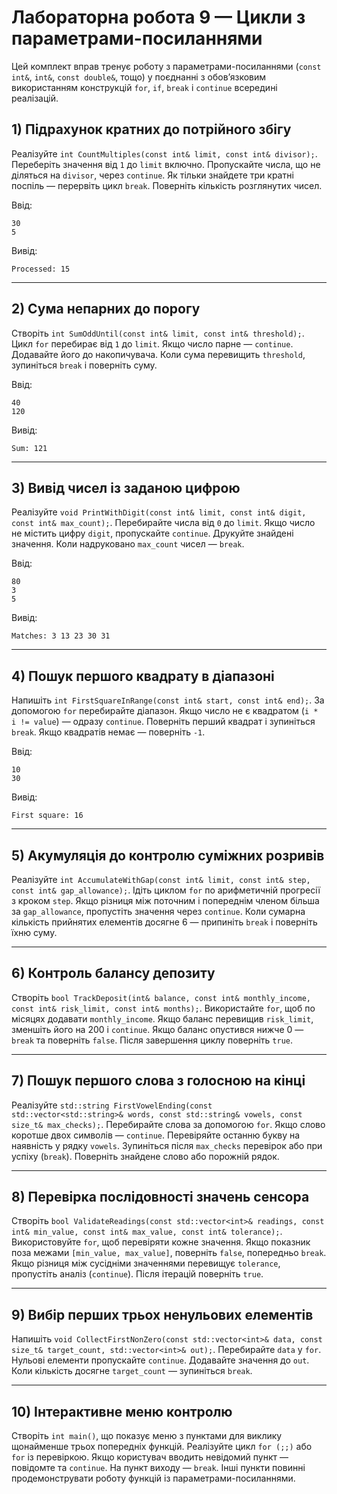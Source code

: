 # Лабораторна робота 9 — Цикли з параметрами-посиланнями

Цей комплект вправ тренує роботу з параметрами-посиланнями (`const int&`, `int&`, `const double&`, тощо) у поєднанні з обов’язковим використанням конструкцій `for`, `if`, `break` і `continue` всередині реалізацій.


## 1) Підрахунок кратних до потрійного збігу
Реалізуйте `int CountMultiples(const int& limit, const int& divisor);`. Переберіть значення від `1` до `limit` включно. Пропускайте числа, що не діляться на `divisor`, через `continue`. Як тільки знайдете три кратні поспіль — перервіть цикл `break`. Поверніть кількість розглянутих чисел.

Ввід:
```
30
5
```
Вивід:
```
Processed: 15
```

---

## 2) Сума непарних до порогу
Створіть `int SumOddUntil(const int& limit, const int& threshold);`. Цикл `for` перебирає від `1` до `limit`. Якщо число парне — `continue`. Додавайте його до накопичувача. Коли сума перевищить `threshold`, зупиніться `break` і поверніть суму.

Ввід:
```
40
120
```
Вивід:
```
Sum: 121
```

---

## 3) Вивід чисел із заданою цифрою
Реалізуйте `void PrintWithDigit(const int& limit, const int& digit, const int& max_count);`. Перебирайте числа від `0` до `limit`. Якщо число не містить цифру `digit`, пропускайте `continue`. Друкуйте знайдені значення. Коли надруковано `max_count` чисел — `break`.

Ввід:
```
80
3
5
```
Вивід:
```
Matches: 3 13 23 30 31
```

---

## 4) Пошук першого квадрату в діапазоні
Напишіть `int FirstSquareInRange(const int& start, const int& end);`. За допомогою `for` перебирайте діапазон. Якщо число не є квадратом (`i * i != value`) — одразу `continue`. Поверніть перший квадрат і зупиніться `break`. Якщо квадратів немає — поверніть `-1`.

Ввід:
```
10
30
```
Вивід:
```
First square: 16
```

---

## 5) Акумуляція до контролю суміжних розривів
Реалізуйте `int AccumulateWithGap(const int& limit, const int& step, const int& gap_allowance);`. Ідіть циклом `for` по арифметичній прогресії з кроком `step`. Якщо різниця між поточним і попереднім членом більша за `gap_allowance`, пропустіть значення через `continue`. Коли сумарна кількість прийнятих елементів досягне 6 — припиніть `break` і поверніть їхню суму.

---

## 6) Контроль балансу депозиту
Створіть `bool TrackDeposit(int& balance, const int& monthly_income, const int& risk_limit, const int& months);`. Використайте `for`, щоб по місяцях додавати `monthly_income`. Якщо баланс перевищив `risk_limit`, зменшіть його на 200 і `continue`. Якщо баланс опустився нижче 0 — `break` та поверніть `false`. Після завершення циклу поверніть `true`.

---

## 7) Пошук першого слова з голосною на кінці
Реалізуйте `std::string FirstVowelEnding(const std::vector<std::string>& words, const std::string& vowels, const size_t& max_checks);`. Перебирайте слова за допомогою `for`. Якщо слово коротше двох символів — `continue`. Перевіряйте останню букву на наявність у рядку `vowels`. Зупиніться після `max_checks` перевірок або при успіху (`break`). Поверніть знайдене слово або порожній рядок.

---

## 8) Перевірка послідовності значень сенсора
Створіть `bool ValidateReadings(const std::vector<int>& readings, const int& min_value, const int& max_value, const int& tolerance);`. Використовуйте `for`, щоб перевіряти кожне значення. Якщо показник поза межами `[min_value, max_value]`, поверніть `false`, попередньо `break`. Якщо різниця між сусідніми значеннями перевищує `tolerance`, пропустіть аналіз (`continue`). Після ітерацій поверніть `true`.

---

## 9) Вибір перших трьох ненульових елементів
Напишіть `void CollectFirstNonZero(const std::vector<int>& data, const size_t& target_count, std::vector<int>& out);`. Перебирайте `data` у `for`. Нульові елементи пропускайте `continue`. Додавайте значення до `out`. Коли кількість досягне `target_count` — зупиніться `break`.

---

## 10) Інтерактивне меню контролю
Створіть `int main()`, що показує меню з пунктами для виклику щонайменше трьох попередніх функцій. Реалізуйте цикл `for (;;)` або `for` із перевіркою. Якщо користувач вводить невідомий пункт — повідомте та `continue`. На пункт виходу — `break`. Інші пункти повинні продемонструвати роботу функцій із параметрами-посиланнями.
